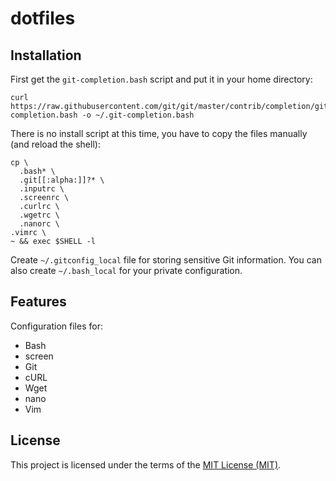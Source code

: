 # dotfiles

## Installation

First get the `git-completion.bash` script and put it in your home directory:

  ```shell
  curl https://raw.githubusercontent.com/git/git/master/contrib/completion/git-completion.bash -o ~/.git-completion.bash
  ```

There is no install script at this time, you have to copy the files manually
(and reload the shell):

  ```shell
  cp \
	.bash* \
	.git[[:alpha:]]?* \
	.inputrc \
	.screenrc \
	.curlrc \
	.wgetrc \
	.nanorc \
  .vimrc \
  ~ && exec $SHELL -l
  ```

Create `~/.gitconfig_local` file for storing sensitive Git information.
You can also create `~/.bash_local` for your private configuration.

## Features

Configuration files for:

* Bash
* screen
* Git
* cURL
* Wget
* nano
* Vim

## License

This project is licensed under the terms of the [MIT License (MIT)](LICENSE).
